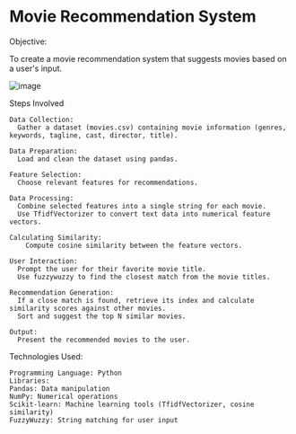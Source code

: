 # Movie Recommendation System

Objective:

To create a movie recommendation system that suggests movies based on a user's input.


![image](https://github.com/user-attachments/assets/fba095a8-ec1e-4d83-b4ab-688253519d10)


Steps Involved

    Data Collection:
      Gather a dataset (movies.csv) containing movie information (genres, keywords, tagline, cast, director, title).
    
    Data Preparation:
      Load and clean the dataset using pandas.
    
    Feature Selection: 
      Choose relevant features for recommendations.
    
    Data Processing:
      Combine selected features into a single string for each movie.
      Use TfidfVectorizer to convert text data into numerical feature vectors.
      
    Calculating Similarity:
        Compute cosine similarity between the feature vectors.
    
    User Interaction:
      Prompt the user for their favorite movie title.
      Use fuzzywuzzy to find the closest match from the movie titles.
      
    Recommendation Generation:
      If a close match is found, retrieve its index and calculate similarity scores against other movies.
      Sort and suggest the top N similar movies.
      
    Output: 
      Present the recommended movies to the user.

Technologies Used:

    Programming Language: Python
    Libraries:
    Pandas: Data manipulation
    NumPy: Numerical operations
    Scikit-learn: Machine learning tools (TfidfVectorizer, cosine similarity)
    FuzzyWuzzy: String matching for user input
    
    
